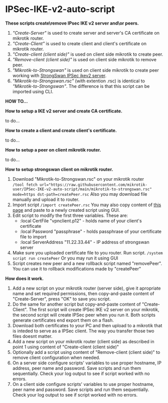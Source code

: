 # IPSec-IKE-v2-auto-script
**These scripts create\remove IPsec IKE v2 server and\or peers.**

1. _"Create-Server"_ is used to create server and server's CA certificate on mikrotik router.
2. _"Create-Client"_ is used to create client and client's certificate on mikrotik router.
3. _"Create-client (client side)"_ is used on client side mikrotik to create peer.
4. _"Remove-client (client side)"_ is used on client side mikrotik to remove peer.
5. _"Mikrotik-to-Strongswan"_ is used on client side mikrotik to create peer working with [StrongSwan IPSec ikev2 server](https://github.com/hwdsl2/setup-ipsec-vpn).
6. _"Mikrotik-to-Strongswan.rsc"_ (with extention .rsc) is identical to _"Mikrotik-to-Strongswan"_. The difference is that this script can be imported using CLI.

**HOW TO...**

**How to setup a IKE v2 server and create CA certificate.**

to do...

**How to create a client and create client's certificate.**

to do...

**How to setup a peer on client mikrotik router.**

to do...

**How to setup strongswan client on mikrotik router.**
1. Download "Mikrotik-to-Strongswan.rsc" on your mikrotik router  
    `/tool fetch url="https://raw.githubusercontent.com/mikrotik-user/IPSec-IKE-v2-auto-script/main/mikrotik-to-strongswan.rsc" mode=https dst-path=createPeer.rsc`
    Also you may download file manually and upload it to router.
2. Import script
    `/import createPeer.rsc`
    You may also copy content of [this page](https://raw.githubusercontent.com/mikrotik-user/IPSec-IKE-v2-auto-script/main/Mikrotik-to-Strongswan.rsc) and paste to a newly created script using GUI.
3. Edit script to modify the first three variables. These are:
   - :local CertFile "vpnclient.p12"    - holds name of your client's certificate
   - :local Password "passphrase"       - holds passphrase of your certificate file to import
   - :local ServerAddress "11.22.33.44" - IP address of strongswan server
4. Make sure you uploaded certificate file to you router. Run script.
     `/system script run createPeer`
     Or you may run it using GUI
5. Script creates new peer and a new rollback script named "removePeer". You can use it to rollback modifications made by "createPeer"

**How does it work.**

1. Add a new script on your mikrotik router (server side), give it apropriate name and set required permissions, then copy-and-paste content of "Create-Server", press "OK" to save you script. 
2. Do the same for another script but copy-and-paste content of "Create-Client". The first script will create IPSec IKE v2 server on your mikrotik, the second script will create IPSec peer when you run it. Both scripts generate certificates end export them on a flash.
3. Download both certificates to your PC and then upload to a mikrotik that is inteded to serve as a IPSec client. The way you transfer those two files doesnt matter.
4. Add a new script on your mikrotik router (client side) as described in point 1 using content of "Create-client (client side)"
5. Optionally add a script using content of "Remove-client (client side)" to remove client configuration when needed.
6. On a server side configure scripts' variables to use proper hostname, IP address, peer name and password. Save scripts and run them sequentially. Check your log output to see if script worked with no errors.
7. On a client side configure scripts' variables to use proper hostname, peer name and password. Save scripts and run them sequentially. Check your log output to see if script worked with no errors.
